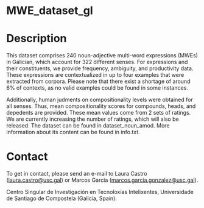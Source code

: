 # MWE_dataset_gl

# Description

This dataset comprises 240 noun-adjective multi-word expressions (MWEs) in Galician, which account for 322 different senses. For expressions and their constituents, we provide frequency, ambiguity, and productivity data. These expressions are contextualized in up to four examples that were extracted from corpora. Please note that there exist a shortage of around 6% of contexts, as no valid examples could be found in some instances.

Additionally, human judments on compositionality levels were obtained for all senses. Thus, mean compositionality scores for compounds, heads, and depedents are provided. These mean values come from 2 sets of ratings. We are currently increasing the number of ratings, which will also be released. The dataset can be found in dataset_noun_amod. More information about its content can be found in info.txt. 

# Contact

To get in contact, please send an e-mail to Laura Castro (laura.castro@usc.gal) or Marcos Garcia (marcos.garcia.gonzalez@usc.gal).

Centro Singular de Investigación en Tecnoloxías Intelixentes, Universidade de Santiago de Compostela (Galicia, Spain).
